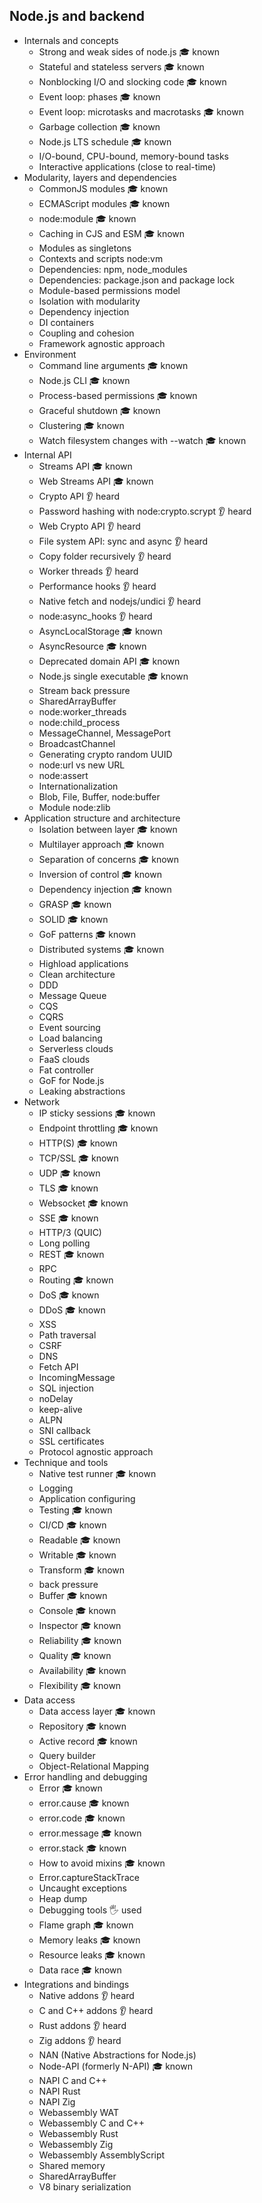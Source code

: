 ## Node.js and backend

- Internals and concepts
  - Strong and weak sides of node.js  🎓 known
  - Stateful and stateless servers  🎓 known
  - Nonblocking I/O and slocking code  🎓 known
  - Event loop: phases  🎓 known
  - Event loop: microtasks and macrotasks  🎓 known
  - Garbage collection  🎓 known
  - Node.js LTS schedule  🎓 known
  - I/O-bound, CPU-bound, memory-bound tasks
  - Interactive applications (close to real-time)
- Modularity, layers and dependencies
  - CommonJS modules  🎓 known
  - ECMAScript modules  🎓 known
  - node:module  🎓 known
  - Caching in CJS and ESM  🎓 known
  - Modules as singletons
  - Contexts and scripts node:vm
  - Dependencies: npm, node_modules
  - Dependencies: package.json and package lock
  - Module-based permissions model
  - Isolation with modularity
  - Dependency injection
  - DI containers
  - Coupling and cohesion
  - Framework agnostic approach
- Environment
  - Command line arguments  🎓 known
  - Node.js CLI  🎓 known
  - Process-based permissions  🎓 known
  - Graceful shutdown  🎓 known
  - Clustering  🎓 known
  - Watch filesystem changes with --watch  🎓 known
- Internal API
  - Streams API  🎓 known
  - Web Streams API  🎓 known
  - Crypto API 👂 heard
  - Password hashing with node:crypto.scrypt 👂 heard 
  - Web Crypto API 👂 heard
  - File system API: sync and async 👂 heard
  - Copy folder recursively 👂 heard
  - Worker threads 👂 heard
  - Performance hooks 👂 heard
  - Native fetch and nodejs/undici 👂 heard
  - node:async_hooks 👂 heard
  - AsyncLocalStorage  🎓 known
  - AsyncResource  🎓 known
  - Deprecated domain API  🎓 known
  - Node.js single executable  🎓 known
  - Stream back pressure
  - SharedArrayBuffer
  - node:worker_threads
  - node:child_process
  - MessageChannel, MessagePort
  - BroadcastChannel
  - Generating crypto random UUID
  - node:url vs new URL
  - node:assert
  - Internationalization
  - Blob, File, Buffer, node:buffer
  - Module node:zlib
- Application structure and architecture
  - Isolation between layer  🎓 known
  - Multilayer approach  🎓 known
  - Separation of concerns  🎓 known
  - Inversion of control  🎓 known
  - Dependency injection  🎓 known
  - GRASP  🎓 known
  - SOLID  🎓 known
  - GoF patterns  🎓 known
  - Distributed systems  🎓 known
  - Highload applications
  - Clean architecture
  - DDD
  - Message Queue
  - CQS
  - CQRS
  - Event sourcing
  - Load balancing
  - Serverless clouds
  - FaaS clouds
  - Fat controller
  - GoF for Node.js
  - Leaking abstractions
- Network
  - IP sticky sessions  🎓 known
  - Endpoint throttling  🎓 known
  - HTTP(S)  🎓 known
  - TCP/SSL  🎓 known
  - UDP  🎓 known
  - TLS  🎓 known
  - Websocket  🎓 known
  - SSE  🎓 known
  - HTTP/3 (QUIC)
  - Long polling
  - REST  🎓 known
  - RPC
  - Routing  🎓 known
  - DoS  🎓 known
  - DDoS  🎓 known
  - XSS
  - Path traversal
  - CSRF
  - DNS
  - Fetch API
  - IncomingMessage
  - SQL injection
  - noDelay
  - keep-alive
  - ALPN
  - SNI callback
  - SSL certificates
  - Protocol agnostic approach
- Technique and tools
  - Native test runner  🎓 known
  - Logging
  - Application configuring
  - Testing  🎓 known
  - CI/CD  🎓 known
  - Readable  🎓 known
  - Writable  🎓 known
  - Transform  🎓 known
  - back pressure
  - Buffer  🎓 known
  - Console  🎓 known
  - Inspector  🎓 known
  - Reliability  🎓 known
  - Quality  🎓 known
  - Availability  🎓 known
  - Flexibility  🎓 known
- Data access
  - Data access layer  🎓 known
  - Repository  🎓 known
  - Active record  🎓 known
  - Query builder
  - Object-Relational Mapping
- Error handling and debugging
  - Error  🎓 known
  - error.cause  🎓 known
  - error.code  🎓 known
  - error.message  🎓 known
  - error.stack  🎓 known
  - How to avoid mixins  🎓 known
  - Error.captureStackTrace
  - Uncaught exceptions
  - Heap dump
  - Debugging tools   🖐️ used
  - Flame graph  🎓 known
  - Memory leaks  🎓 known
  - Resource leaks   🎓 known
  - Data race  🎓 known
- Integrations and bindings
  - Native addons 👂 heard
  - C and C++ addons 👂 heard
  - Rust addons 👂 heard
  - Zig addons 👂 heard
  - NAN (Native Abstractions for Node.js)
  - Node-API (formerly N-API)  🎓 known
  - NAPI C and C++
  - NAPI Rust
  - NAPI Zig
  - Webassembly WAT
  - Webassembly C and C++
  - Webassembly Rust
  - Webassembly Zig
  - Webassembly AssemblyScript
  - Shared memory
  - SharedArrayBuffer
  - V8 binary serialization
